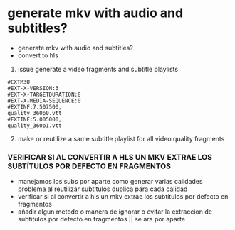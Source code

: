 # generate mkv with audio and subtitles?
- generate mkv with audio and subtitles?
- convert to hls
1. issue generate a video fragments and subtitle playlists
```m3u8
#EXTM3U
#EXT-X-VERSION:3
#EXT-X-TARGETDURATION:8
#EXT-X-MEDIA-SEQUENCE:0
#EXTINF:7.507500,
quality_360p0.vtt
#EXTINF:5.005000,
quality_360p1.vtt
```
2. make or reutilize a same subtitle playlist for all video quality fragments

### VERIFICAR SI AL CONVERTIR A HLS UN MKV EXTRAE LOS SUBTÍTULOS POR DEFECTO EN FRAGMENTOS
- manejamos los subs por aparte como generar varias calidades problema al reutilizar subtitulos duplica para cada calidad
- verificar si al convertir a hls un mkv extrae los subtítulos por defecto en fragmentos
- añadir algun metodo o manera de ignorar o evitar la extraccion de subtitulos por defecto en fragmentos || se ara por aparte